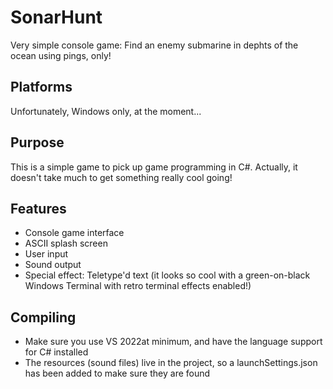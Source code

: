 # SonarHunt
Very simple console game: Find an enemy submarine in dephts of the ocean using pings, only!

## Platforms
Unfortunately, Windows only, at the moment...

## Purpose
This is a simple game to pick up game programming in C#. Actually, it doesn't take much to get something
really cool going!

## Features
* Console game interface
* ASCII splash screen
* User input
* Sound output
* Special effect: Teletype'd text (it looks so cool with a green-on-black Windows Terminal with retro terminal effects enabled!)
## Compiling
* Make sure you use VS 2022at minimum, and have the language support for C# installed
* The resources (sound files) live in the project, so a launchSettings.json has been added to make sure they are found
